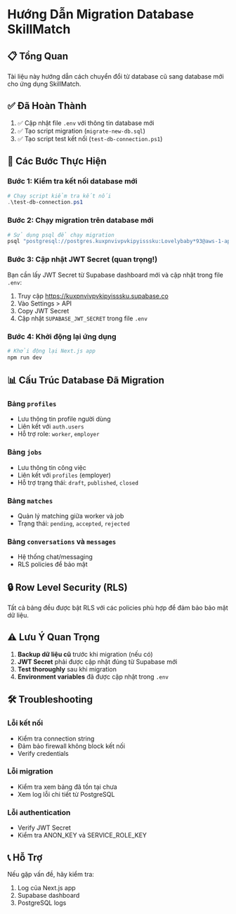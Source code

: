 # Hướng Dẫn Migration Database SkillMatch

## 📋 Tổng Quan
Tài liệu này hướng dẫn cách chuyển đổi từ database cũ sang database mới cho ứng dụng SkillMatch.

## ✅ Đã Hoàn Thành
1. ✅ Cập nhật file `.env` với thông tin database mới
2. ✅ Tạo script migration (`migrate-new-db.sql`)
3. ✅ Tạo script test kết nối (`test-db-connection.ps1`)

## 🔧 Các Bước Thực Hiện

### Bước 1: Kiểm tra kết nối database mới
```powershell
# Chạy script kiểm tra kết nối
.\test-db-connection.ps1
```

### Bước 2: Chạy migration trên database mới
```powershell
# Sử dụng psql để chạy migration
psql "postgresql://postgres.kuxpnvivpvkipyisssku:Lovelybaby*93@aws-1-ap-southeast-1.pooler.supabase.com:6543/postgres" -f migrate-new-db.sql
```

### Bước 3: Cập nhật JWT Secret (quan trọng!)
Bạn cần lấy JWT Secret từ Supabase dashboard mới và cập nhật trong file `.env`:
1. Truy cập https://kuxpnvivpvkipyisssku.supabase.co
2. Vào Settings > API
3. Copy JWT Secret
4. Cập nhật `SUPABASE_JWT_SECRET` trong file `.env`

### Bước 4: Khởi động lại ứng dụng
```powershell
# Khởi động lại Next.js app
npm run dev
```

## 📊 Cấu Trúc Database Đã Migration

### Bảng `profiles`
- Lưu thông tin profile người dùng
- Liên kết với `auth.users`
- Hỗ trợ role: `worker`, `employer`

### Bảng `jobs`
- Lưu thông tin công việc
- Liên kết với `profiles` (employer)
- Hỗ trợ trạng thái: `draft`, `published`, `closed`

### Bảng `matches`
- Quản lý matching giữa worker và job
- Trạng thái: `pending`, `accepted`, `rejected`

### Bảng `conversations` và `messages`
- Hệ thống chat/messaging
- RLS policies để bảo mật

## 🔒 Row Level Security (RLS)
Tất cả bảng đều được bật RLS với các policies phù hợp để đảm bảo bảo mật dữ liệu.

## ⚠️ Lưu Ý Quan Trọng
1. **Backup dữ liệu cũ** trước khi migration (nếu có)
2. **JWT Secret** phải được cập nhật đúng từ Supabase mới
3. **Test thoroughly** sau khi migration
4. **Environment variables** đã được cập nhật trong `.env`

## 🛠️ Troubleshooting

### Lỗi kết nối
- Kiểm tra connection string
- Đảm bảo firewall không block kết nối
- Verify credentials

### Lỗi migration
- Kiểm tra xem bảng đã tồn tại chưa
- Xem log lỗi chi tiết từ PostgreSQL

### Lỗi authentication
- Verify JWT Secret
- Kiểm tra ANON_KEY và SERVICE_ROLE_KEY

## 📞 Hỗ Trợ
Nếu gặp vấn đề, hãy kiểm tra:
1. Log của Next.js app
2. Supabase dashboard
3. PostgreSQL logs
